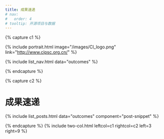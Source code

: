 ```yaml
---
title: 成果速递
# nav:
#   order: 4
# tooltip: 开源项目与数据
---
```


{% capture c1 %}

{% include portrait.html image="/images/CI_logo.png" link="http://www.cipsc.org.cn/" %}

{% include list_nav.html data="outcomes" %}

{% endcapture %}

{% capture c2 %}

# <i class="fas fa-feather-alt"></i>成果速递

<p></p>
{% include list_posts.html data="outcomes" component="post-snippet" %}

{% endcapture %}
{% include two-col.html leftcol=c1 rightcol=c2 left=3 right=9 %}
